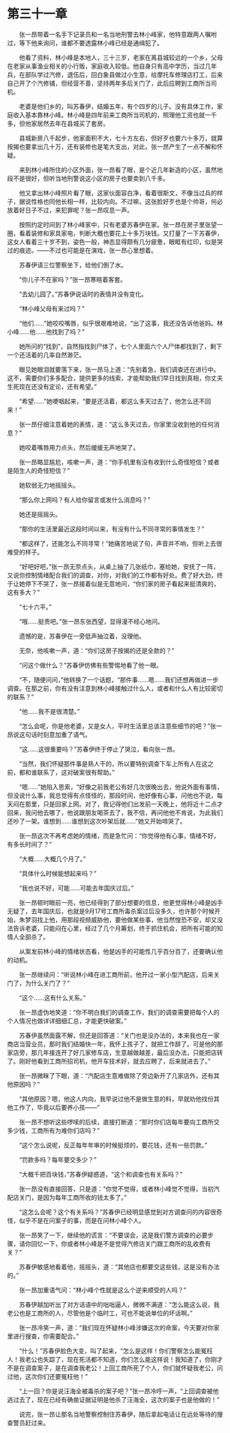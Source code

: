 #	第三十一章

　　张一昂带着一名手下记录员和一名当地刑警去林小峰家，他特意跟两人嘱咐过，等下他来询问，谁都不要透露林小峰已经是通缉犯了。

　　他看了资料，林小峰是本地人，三十三岁，老家在离县城较远的一个乡，父母在老家从事渔业相关的小行贩，家庭收入较低。他自身只有高中学历，当过几年兵，在部队学过汽修，退伍后，回白象县做过小生意，给摩托车修理店打工，后来自己开了个汽修铺，但经营不善，坚持两年多后关门了，此后应聘到工商所当司机。

　　老婆是他们乡的，叫苏春伊，结婚五年，有个四岁的儿子。没有具体工作，家庭收入基本靠林小峰。林小峰是四年前来工商所当司机的，照理他工资也就一千多，但他家居然去年在县城买了套房。

　　县城新房八千起步，他家面积不大，七十方左右，但好歹也要六十多万，就算按揭也要拿出几十万，还有装修也是笔大支出，对此，张一昂产生了一点不解和怀疑。

　　来到林小峰所住的小区外面，张一昂看了眼，是个近几年新造的小区，虽然地段不是很好，但听当地刑警说这小区的房子也要卖到八千多。

　　他又拿出林小峰照片看了眼，这家伙面容白净，看着很斯文，不像当过兵的样子，据说性格也同他长相一样，比较内向。不过嘛，这张脸好歹也是个帅哥，何必放着好日子不过，来犯罪呢？张一昂叹息一声。

　　按照约定时间到了林小峰家中，只有老婆苏春伊在家。张一昂在房子里张望一圈，看着装修和家具家电，判断大概也要花上十多万块钱。又打量了一下苏春伊，这女人看着三十岁不到，姿色一般，神态显得颇有几分疲惫，眼眶有红印，似是哭过的痕迹。——不过也可能是在演戏，张一昂心里想着。

　　苏春伊请三位警察坐下，给他们倒了水。

　　“你儿子不在家吗？”张一昂寒暄着客套。

　　“去幼儿园了。”苏春伊说话时的表情并没有变化。

　　“林小峰父母有来过吗？”

　　“他们……”她咬咬嘴唇，似乎很艰难地说，“出了这事，我还没告诉他爸妈。林小峰……他……他找到了吗？”

　　她所问的“找到”，自然指找到尸体了，七个人里面六个人尸体都找到了，剩下一个还活着的几率自然渺茫。

　　眼见她眼泪就要落下来，张一昂马上道：“先别着急，我们调查还在进行中。这不，需要你们多多配合，提供更多的线索，才能帮助我们早日找到真相，你丈夫生死现在还没有定论，还有希望。”

　　“希望……”她哽咽起来，“要是还活着，都这么多天过去了，他怎么还不回来！”

　　张一昂仔细注意着她的表情，道：“这么多天过去，你家里没收到他的任何消息？”

　　她咬着嘴唇用力点头，然后缓缓无声地哭了。

　　张一昂略显尴尬，咳嗽一声，道：“你手机里有没有收到什么奇怪短信？或者是陌生人的奇怪短信？”

　　她软弱无力地摇摇头。

　　“那么你上网吗？有人给你留言或发什么消息吗？”

　　她还是摇摇头。

　　“那你的生活里最近这段时间以来，有没有什么不同寻常的事情发生？”

　　“都这样了，还能怎么不同寻常！”她痛苦地说了句，声音并不响，但听上去很难受的样子。

　　“好吧好吧，”张一昂无奈点头，从桌上抽了几张纸巾，塞给她，安抚了一阵，又说你控制情绪配合我们的调查，对你，对我们的工作都有好处。费了好大劲，终于让她停下不哭了，张一昂接着似是无意地问，“你们家的房子看起来挺清爽的，这有多大？”

　　“七十六平。”

　　“哦……挺贵吧。”张一昂东张西望，显得漫不经心地问。

　　遗憾的是，苏春伊在一旁低声抽泣着，没理他。

　　无奈，他咳嗽一声，道：“你们这房子按揭的还是全款的？”

　　“问这个做什么？”苏春伊仿佛有些警惕地看了他一眼。

　　“不，随便问问，”他转换了一个话题，“那件事……嗯……我们还想再做进一步调查。在那之前，你有没有注意到林小峰接触过什么人，或者和什么人有比较密切的联系？”

　　“他……我不是很清楚。”

　　“怎么会呢，你是他老婆，又是女人，平时生活里总该注意些细节的吧？”张一昂说这句话时刻意加重了语气。

　　“这……这很重要吗？”苏春伊终于停止了哭泣，看向张一昂。

　　“当然，我们怀疑那件事是熟人干的，所以要特别调查下车上所有人在这之前，都和谁联系了，这对破案很有帮助。”

　　“嗯……”她陷入思索，“好像之前我老公有好几次很晚出去，他说外面有事情，但没说什么事，我总觉得有点怪怪的，那段时间，他好像有心事，问他也不说，每天闷在那里，只是回家上网。对了，我记得他们出发前一天晚上，他将近十二点才回来，我问他去哪了，他说跟朋友喝茶去了，我不信，再问他他不肯说，为此我们还吵了一架。谁想到……谁想到这次吵架后就……”她又开始啼哭了。

　　张一昂这次不再考虑她的情绪，而是急忙问：“你觉得他有心事，情绪不好，有多长时间了？”

　　“大概……大概几个月了。”

　　“具体什么时候能想起来吗？”

　　“我也说不好，可能……可能去年国庆过后。”

　　张一昂顿时眼前一亮，他已经得到了部分想要的信息，他更觉得林小峰是凶手无疑了，去年国庆后，也就是9月17号工商所毒杀案过后没多久，也许那个时候开始，朱梦羽找上他，用那段视频威胁他，要他做某些事，他当然惶恐不安，却又没法告诉老婆，只能闷在心里，经过了几个月筹划，终于抓住机会，把所有可能的知情人全部杀了。

　　从案发前林小峰的情绪状态看，他是凶手的可能性几乎百分百了，还要确认他的动机。

　　张一昂继续问：“听说林小峰在进工商所前，他开过一家小型汽配店，后来关门了，为什么关门了？”

　　“这个……这有什么关系。”

　　张一昂虚伪地笑道：“你不明白我们的调查工作，我们的调查需要把每个人的个人情况也做详详细细汇总，才能更快破案。”

　　苏春伊虽然面露不解，但还是回答道：“关门也是没办法的，本来我也在一家商店当营业员，那时我们结婚快一年，我怀上孩子了，就把工作辞了。可是他的那家店旁，那几年接连开了好几家修车店，生意越做越差，最后没办法，只能把店转了。刚好他看到工商所招司机，他开车技术好，就去应聘了，后来就进去了。”

　　张一昂微眯了下眼，道：“汽配店生意难做除了旁边新开了几家店外，还有其他原因吗？”

　　“其他原因？嗯，他这人内向，我早说过他不是做生意的料，早就劝他找份其他工作了，毕竟以后要养小孩——”

　　张一昂不想听这些啰嗦的后续，直接打断道：“那时你们店每年要向工商所交多少钱，工商所有为难你们店吗？”

　　“这个怎么说呢，反正每年年审的时候挺烦的，要花钱，还有一些罚款。”

　　“罚款多吗？每年要交多少？”

　　“大概千把百块钱，”苏春伊疑惑道，“这个和调查也有关系吗？”

　　张一昂没有直接回答，只是道：“你觉不觉得，或者林小峰觉不觉得，当初汽配店关门，是因为每年工商所收的钱太多了。”

　　“这怎么会呢？这个有关系吗？”苏春伊已经明显感觉到对方调查问的内容很奇怪，似乎不是在问案子的事，而是在问林小峰个人。

　　张一昂笑了一下，继续他的谎言：“不要误会，这是我们警方调查的必要步骤，请你回忆一下，你或者林小峰是不是觉得汽修店关门跟工商所的乱收费有关？”

　　苏春伊敏感地看着他，摇摇头，道：“其他店也都要交这些钱，这是没有办法的。”

　　张一昂加重语气问：“林小峰个性就是这么个逆来顺受的人吗？”

　　苏春伊越加听出了对方话语中的咄咄逼人，微微不满道：“怎么能这么说，我老公也是工商所的人，尽管他是个临时工，可也不能说单位的坏话啊。”

　　张一昂冷笑一声，道：“我们现在怀疑林小峰涉嫌这次的命案，今天要对你家里进行搜查，你需要配合。”

　　“什么！”苏春伊脸色大变，叫了起来，“怎么是这样！你们警察怎么能冤枉人！我老公也失踪了，现在死活都不知道，你们怎么能这样说！我知道了，你刚才不是在调查案子，是在调查我老公！上回工商所死了个人，你们就怀疑我老公，问过他，这次你们还要冤枉他！”

　　“上一回？你是说汪海全被毒杀的案子吧？”张一昂冷哼一声，“上回调查被他逃过去了，现在已经有确凿证据证明是他杀了汪海全，这次的案子也是他做的！”

　　说完，张一昂让那名当地警察控制住苏春伊，随后拿起电话让在远处等待的搜查警员赶过来。
